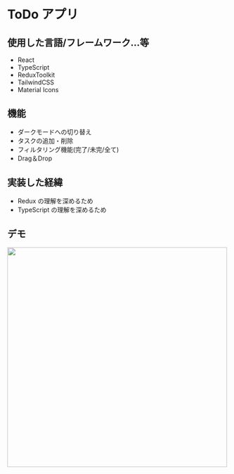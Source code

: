 # ToDo アプリ

## 使用した言語/フレームワーク...等

- React
- TypeScript
- ReduxToolkit
- TailwindCSS
- Material Icons

## 機能

- ダークモードへの切り替え
- タスクの追加・削除
- フィルタリング機能(完了/未完/全て)
- Drag＆Drop

## 実装した経緯

- Redux の理解を深めるため
- TypeScript の理解を深めるため

## デモ
<img src="https://user-images.githubusercontent.com/76232904/194702809-e17534be-5e4e-4b33-bca3-625eb70b0453.gif" width="500px"/>
